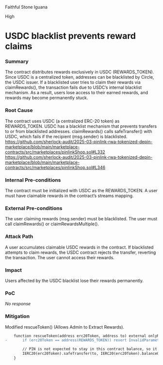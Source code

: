 Faithful Stone Iguana

High

# USDC blacklist prevents reward claims

### Summary

The contract distributes rewards exclusively in USDC (REWARDS_TOKEN). Since USDC is a centralized token, addresses can be blacklisted by Circle, the USDC issuer. If a blacklisted user tries to claim their rewards via claimRewards(), the transaction fails due to USDC’s internal blacklist mechanism. As a result, users lose access to their earned rewards, and rewards may become permanently stuck.

### Root Cause

The contract uses USDC (a centralized ERC-20 token) as REWARDS_TOKEN.
USDC has a blacklist mechanism that prevents transfers to or from blacklisted addresses.
claimRewards() calls safeTransfer() with USDC, which fails if the recipient (msg.sender) is blacklisted.
https://github.com/sherlock-audit/2025-03-pinlink-rwa-tokenized-depin-marketplace/blob/main/marketplace-contracts/src/marketplaces/pinlinkShop.sol#L332
https://github.com/sherlock-audit/2025-03-pinlink-rwa-tokenized-depin-marketplace/blob/main/marketplace-contracts/src/marketplaces/pinlinkShop.sol#L346

### Internal Pre-conditions

The contract must be initialized with USDC as the REWARDS_TOKEN.
A user must have claimable rewards in the contract’s streams mapping.

### External Pre-conditions

The user claiming rewards (msg.sender) must be blacklisted.
The user must call claimRewards() or claimRewardsMultiple().

### Attack Path

A user accumulates claimable USDC rewards in the contract.
If blacklisted attempts to claim rewards, the USDC contract rejects the transfer, reverting the transaction.
The user cannot access their rewards.

### Impact

Users affected by the USDC blacklist lose their rewards permanently.

### PoC

_No response_

### Mitigation

Modified rescueToken() (Allows Admin to Extract Rewards).

```diff
    function rescueToken(address erc20Token, address to) external onlyRole(DEFAULT_ADMIN_ROLE) {
-       if (erc20Token == address(REWARDS_TOKEN)) revert InvalidParameter();

        // PIN is not expected to stay in this contract balance, so it is ok to recover
        IERC20(erc20Token).safeTransfer(to, IERC20(erc20Token).balanceOf(address(this)));
    }
```